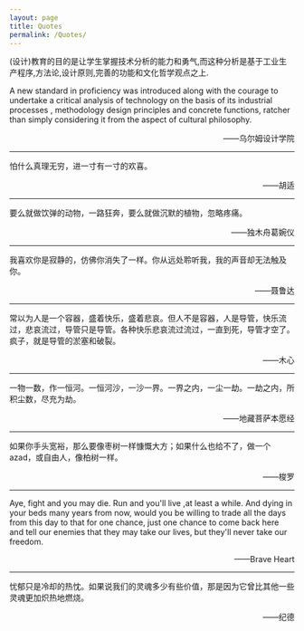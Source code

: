 ```yaml
---
layout: page
title: Quotes
permalink: /Quotes/
---
```



(设计)教育的目的是让学生掌握技术分析的能力和勇气,而这种分析是基于工业生产程序,方法论,设计原则,完善的功能和文化哲学观点之上.

A new standard in proficiency was introduced along with the courage to undertake a critical analysis of technology on the basis of its industrial processes , methodology design principles and concrete functions, ratcher than simply considering it from the aspect of cultural philosophy. 

<p align = "right">——乌尔姆设计学院</p>

---

怕什么真理无穷，进一寸有一寸的欢喜。
<p align = "right">——胡适</p>

---

要么就做饮弹的动物，一路狂奔，要么就做沉默的植物，忽略疼痛。
<p align = "right">——独木舟葛婉仪</p>

---

我喜欢你是寂静的，仿佛你消失了一样。你从远处聆听我，我的声音却无法触及你。
<p align = "right">——聂鲁达</p>

---

常以为人是一个容器，盛着快乐，盛着悲哀。但人不是容器，人是导管，快乐流过，悲哀流过，导管只是导管。各种快乐悲哀流过流过，一直到死，导管才空了。疯子，就是导管的淤塞和破裂。
<p align = "right">——木心</p>

---

一物一数，作一恒河。一恒河沙，一沙一界。一界之内，一尘一劫。一劫之内，所积尘数，尽充为劫。
<p align = "right">——地藏菩萨本愿经</p>

---

如果你手头宽裕，那么要像枣树一样慷慨大方；如果什么也给不了，做一个azad，或自由人，像柏树一样。
<p align = "right">——梭罗</p>

---

Aye, fight and you may die. Run and you'll live ,at least a while. And dying in your beds many years from now, would you be willing to trade all the days from this day to that for one chance, just one chance to come back here and tell our enemies that they may take our lives, but they'll never take our freedom. 
<p align = "right">——Brave Heart</p>

---

忧郁只是冷却的热忱。如果说我们的灵魂多少有些价值，那是因为它曾比其他一些灵魂更加炽热地燃烧。
<p align = "right">——纪德</p>